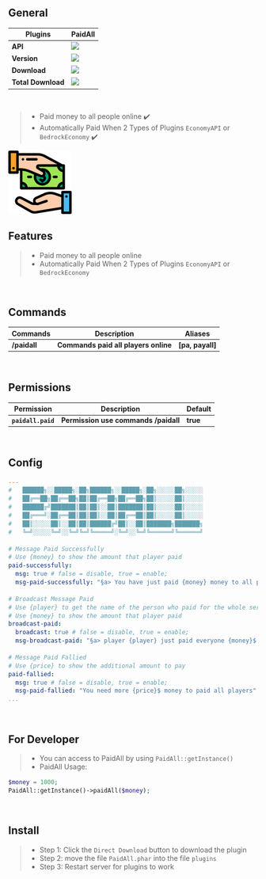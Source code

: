 ## General

| **Plugins** | **PaidAll** |
| --- | --- |
| **API** | **<a href="https://poggit.pmmp.io/p/PaidAll"><img src="https://poggit.pmmp.io/shield.api/PaidAll"></a>** |
| **Version** | **<a href="https://poggit.pmmp.io/p/PaidAll"><img src="https://poggit.pmmp.io/shield.state/PaidAll"></a>** |
| **Download** | **<a href="https://poggit.pmmp.io/p/PaidAll"><img src="https://poggit.pmmp.io/shield.dl/PaidAll"></a>** |
| **Total Download** | **<a href="https://poggit.pmmp.io/p/PaidAll"><img src="https://poggit.pmmp.io/shield.dl.total/PaidAll"></a>** |

<br>

>- Paid money to all people online ✔️
>- Automatically Paid When 2 Types of Plugins `EconomyAPI` or `BedrockEconomy` ✔️
<img src="https://github.com/NoobMCBG/PaidAll/blob/main/icon.png"/>

<br>

## Features
>- Paid money to all people online
>- Automatically Paid When 2 Types of Plugins `EconomyAPI` or `BedrockEconomy`

<br>
  
## Commands
| **Commands** | **Description** | **Aliases** |
| --- | --- | --- |
| **/paidall** | **Commands paid all players online** | **[pa, payall]** |

<br>
  
## Permissions
| **Permission** | **Description** | **Default** |
| --- | --- | --- |
| **`paidall.paid`** | **Permission use commands /paidall** | **true** |

<br>

## Config
```yaml
---
#   ██████╗░░█████╗░██╗██████╗░░█████╗░██╗░░░░░██╗░░░░░
#   ██╔══██╗██╔══██╗██║██╔══██╗██╔══██╗██║░░░░░██║░░░░░
#   ██████╔╝███████║██║██║░░██║███████║██║░░░░░██║░░░░░
#   ██╔═══╝░██╔══██║██║██║░░██║██╔══██║██║░░░░░██║░░░░░
#   ██║░░░░░██║░░██║██║██████╔╝██║░░██║███████╗███████╗
#   ╚═╝░░░░░╚═╝░░╚═╝╚═╝╚═════╝░╚═╝░░╚═╝╚══════╝╚══════╝

# Message Paid Successfully
# Use {money} to show the amount that player paid
paid-successfully:
  msg: true # false = disable, true = enable;
  msg-paid-successfully: "§a> You have just paid {money} money to all players"

# Broadcast Message Paid
# Use {player} to get the name of the person who paid for the whole server
# Use {money} to show the amount that player paid
broadcast-paid:
  broadcast: true # false = disable, true = enable;
  msg-broadcast-paid: "§a> player {player} just paid everyone {money}$ money !"

# Message Paid Fallied
# Use {price} to show the additional amount to pay
paid-fallied:
  msg: true # false = disable, true = enable;
  msg-paid-fallied: "You need more {price}$ money to paid all players"
...
```
  
<br>

## For Developer
>- You can access to PaidAll by using `PaidAll::getInstance()`
>- PaidAll Usage:
```php
$money = 1000;
PaidAll::getInstance()->paidAll($money);
```

<br>

## Install
>- Step 1: Click the `Direct Download` button to download the plugin
>- Step 2: move the file `PaidAll.phar` into the file `plugins`
>- Step 3: Restart server for plugins to work
